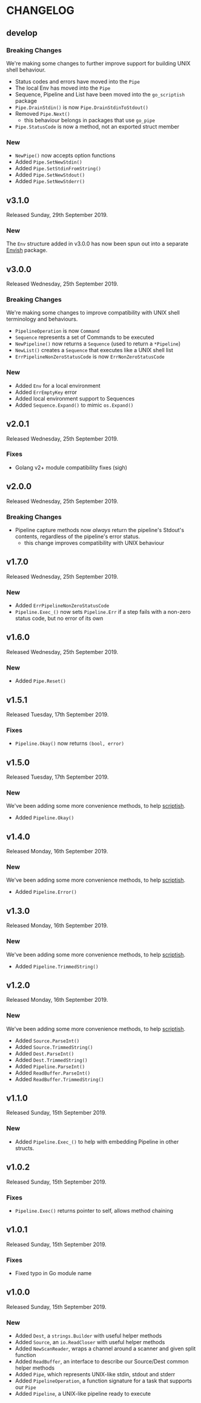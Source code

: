 # CHANGELOG

## develop

### Breaking Changes

We're making some changes to further improve support for building UNIX shell behaviour.

- Status codes and errors have moved into the `Pipe`
- The local Env has moved into the `Pipe`
- Sequence, Pipeline and List have been moved into the `go_scriptish` package
- `Pipe.DrainStdin()` is now `Pipe.DrainStdinToStdout()`
- Removed `Pipe.Next()`
  - this behaviour belongs in packages that use `go_pipe`
- `Pipe.StatusCode` is now a method, not an exported struct member

### New

* `NewPipe()` now accepts option functions
* Added `Pipe.SetNewStdin()`
* Added `Pipe.SetStdinFromString()`
* Added `Pipe.SetNewStdout()`
* Added `Pipe.SetNewStderr()`

## v3.1.0

Released Sunday, 29th September 2019.

### New

The `Env` structure added in v3.0.0 has now been spun out into a separate [Envish](https://github.com/ganbarodigital/go_envish) package.

## v3.0.0

Released Wednesday, 25th September 2019.

### Breaking Changes

We're making some changes to improve compatibility with UNIX shell terminology and behaviours.

- `PipelineOperation` is now `Command`
- `Sequence` represents a set of Commands to be executed
- `NewPipeline()` now returns a `Sequence` (used to return a `*Pipeline`)
- `NewList()` creates a `Sequence` that executes like a UNIX shell list
- `ErrPipelineNonZeroStatusCode` is now `ErrNonZeroStatusCode`

### New

- Added `Env` for a local environment
- Added `ErrEmptyKey` error
- Added local environment support to Sequences
- Added `Sequence.Expand()` to mimic `os.Expand()`

## v2.0.1

Released Wednesday, 25th September 2019.

### Fixes

* Golang v2+ module compatibility fixes (sigh)

## v2.0.0

Released Wednesday, 25th September 2019.

### Breaking Changes

* Pipeline capture methods now *always* return the pipeline's Stdout's contents, regardless of the pipeline's error status.
  - this change improves compatibility with UNIX behaviour

## v1.7.0

Released Wednesday, 25th September 2019.

### New

* Added `ErrPipelineNonZeroStatusCode`
* `Pipeline.Exec_()` now sets `Pipeline.Err` if a step fails with a non-zero status code, but no error of its own

## v1.6.0

Released Wednesday, 25th September 2019.

### New

* Added `Pipe.Reset()`

## v1.5.1

Released Tuesday, 17th September 2019.

### Fixes

* `Pipeline.Okay()` now returns `(bool, error)`

## v1.5.0

Released Tuesday, 17th September 2019.

### New

We've been adding some more convenience methods, to help [scriptish](https://github.com/ganbarodigital/go_scriptish).

* Added `Pipeline.Okay()`

## v1.4.0

Released Monday, 16th September 2019.

### New

We've been adding some more convenience methods, to help [scriptish](https://github.com/ganbarodigital/go_scriptish).

* Added `Pipeline.Error()`

## v1.3.0

Released Monday, 16th September 2019.

### New

We've been adding some more convenience methods, to help [scriptish](https://github.com/ganbarodigital/go_scriptish).

* Added `Pipeline.TrimmedString()`

## v1.2.0

Released Monday, 16th September 2019.

### New

We've been adding some more convenience methods, to help [scriptish](https://github.com/ganbarodigital/go_scriptish).

* Added `Source.ParseInt()`
* Added `Source.TrimmedString()`
* Added `Dest.ParseInt()`
* Added `Dest.TrimmedString()`
* Added `Pipeline.ParseInt()`
* Added `ReadBuffer.ParseInt()`
* Added `ReadBuffer.TrimmedString()`

## v1.1.0

Released Sunday, 15th September 2019.

### New

* Added `Pipeline.Exec_()` to help with embedding Pipeline in other structs.

## v1.0.2

Released Sunday, 15th September 2019.

### Fixes

* `Pipeline.Exec()` returns pointer to self, allows method chaining

## v1.0.1

Released Sunday, 15th September 2019.

### Fixes

* Fixed typo in Go module name

## v1.0.0

Released Sunday, 15th September 2019.

### New

* Added `Dest`, a `strings.Builder` with useful helper methods
* Added `Source`, an `io.ReadCloser` with useful helper methods
* Added `NewScanReader`, wraps a channel around a scanner and given split function
* Added `ReadBuffer`, an interface to describe our Source/Dest common helper methods
* Added `Pipe`, which represents UNIX-like stdin, stdout and stderr
* Added `PipelineOperation`, a function signature for a task that supports our `Pipe`
* Added `Pipeline`, a UNIX-like pipeline ready to execute